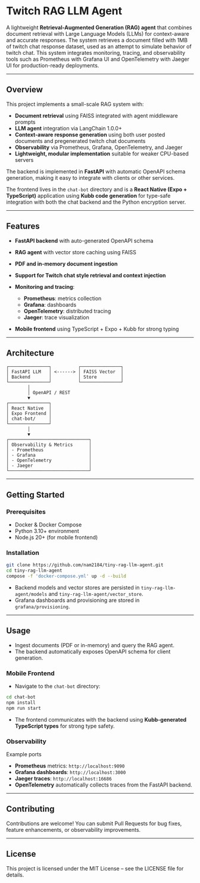 # Twitch RAG LLM Agent

A lightweight **Retrieval-Augmented Generation (RAG) agent** that combines document retrieval with Large Language Models (LLMs) for context-aware and accurate responses. The system retrieves a document filled with 1MB of twitch chat response dataset, used as an attempt to simulate behavior of twitch chat. This system integrates monitoring, tracing, and observability tools such as Prometheus with Grafana UI and OpenTelemetry with Jaeger UI for production-ready deployments.

---

## Overview

This project implements a small-scale RAG system with:

* **Document retrieval** using FAISS integrated with agent middleware prompts
* **LLM agent** integration via LangChain 1.0.0+
* **Context-aware response generation** using both user posted documents and pregenerated twitch chat documents
* **Observability** via Prometheus, Grafana, OpenTelemetry, and Jaeger
* **Lightweight, modular implementation** suitable for weaker CPU-based servers

The backend is implemented in **FastAPI** with automatic OpenAPI schema generation, making it easy to integrate with clients or other services.

The frontend lives in the `chat-bot` directory and is a **React Native (Expo + TypeScript)** application using **Kubb code generation** for type-safe integration with both the chat backend and the Python encryption server.

---

## Features

* **FastAPI backend** with auto-generated OpenAPI schema
* **RAG agent** with vector store caching using FAISS
* **PDF and in-memory document ingestion**
* **Support for Twitch chat style retrieval and context injection**
* **Monitoring and tracing**:

  * **Prometheus**: metrics collection
  * **Grafana**: dashboards
  * **OpenTelemetry**: distributed tracing
  * **Jaeger**: trace visualization
* **Mobile frontend** using TypeScript + Expo + Kubb for strong typing

---

## Architecture

```
┌───────────────┐          ┌───────────────┐
│ FastAPI LLM   │ <------> │ FAISS Vector  │
│ Backend       │          │ Store         │
└───────────────┘          └───────────────┘
        │
        │ OpenAPI / REST
        ▼
┌───────────────┐
│ React Native  │
│ Expo Frontend │
│ chat-bot/     │
└───────────────┘
        │
        ▼
┌──────────────────────────────┐
│ Observability & Metrics      │
│ - Prometheus                 │
│ - Grafana                    │
│ - OpenTelemetry              │
│ - Jaeger                     │
└──────────────────────────────┘
```

---

## Getting Started

### Prerequisites

* Docker & Docker Compose
* Python 3.10+ environment
* Node.js 20+ (for mobile frontend)

### Installation

```bash
git clone https://github.com/nam2184/tiny-rag-llm-agent.git
cd tiny-rag-llm-agent
compose -f 'docker-compose.yml' up -d --build
```

* Backend models and vector stores are persisted in `tiny-rag-llm-agent/models` and `tiny-rag-llm-agent/vector_store`.
* Grafana dashboards and provisioning are stored in `grafana/provisioning`.

---

## Usage

* Ingest documents (PDF or in-memory) and query the RAG agent.
* The backend automatically exposes OpenAPI schema for client generation.

### Mobile Frontend

* Navigate to the `chat-bot` directory:

```bash
cd chat-bot
npm install
npm run start
```

* The frontend communicates with the backend using **Kubb-generated TypeScript types** for strong type safety.

### Observability
Example ports
* **Prometheus** metrics: `http://localhost:9090`
* **Grafana dashboards**: `http://localhost:3000`
* **Jaeger traces**: `http://localhost:16686`
* **OpenTelemetry** automatically collects traces from the FastAPI backend.

---

## Contributing

Contributions are welcome! You can submit Pull Requests for bug fixes, feature enhancements, or observability improvements.

---

## License

This project is licensed under the MIT License – see the LICENSE file for details.

